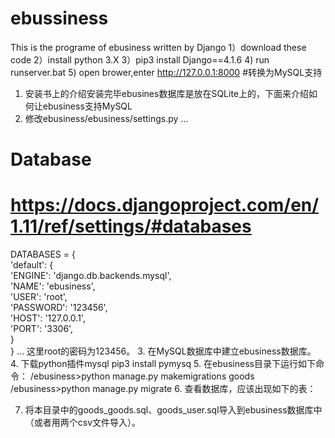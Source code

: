 # ebussiness
This is the programe of ebusiness written by Django
1）download these code
2）install python 3.X
3）pip3 install Django==4.1.6
4) run runserver.bat
5) open brower,enter http://127.0.0.1:8000
#转换为MySQL支持
1.	安装书上的介绍安装完毕ebusines数据库是放在SQLite上的，下面来介绍如何让ebusiness支持MySQL
2.	修改ebusiness/ebusiness/settings.py
…
# Database
# https://docs.djangoproject.com/en/1.11/ref/settings/#databases

DATABASES = {  
    'default': {  
        'ENGINE': 'django.db.backends.mysql',  
        'NAME': 'ebusiness',  
        'USER': 'root',  
        'PASSWORD': '123456',  
        'HOST': '127.0.0.1',  
        'PORT': '3306',  
    }  
}
…
这里root的密码为123456。
3.	在MySQL数据库中建立ebusiness数据库。
4.	下载python插件mysql
pip3 install pymysq
5.	在ebusiness目录下运行如下命令：
/ebusiness>python manage.py makemigrations goods
/ebusiness>python manage.py migrate
6.	查看数据库，应该出现如下的表：
 
7.	将本目录中的goods_goods.sql、goods_user.sql导入到ebusiness数据库中（或者用两个csv文件导入）。
